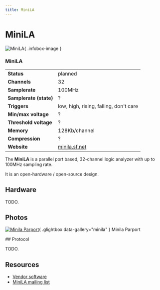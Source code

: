 ```yaml
---
title: MiniLA
---
```


# MiniLA

<div class="infobox" markdown>

![MiniLA](./img/Minila_parport.png){ .infobox-image }

### MiniLA

| | |
|---|---|
| **Status** | planned |
| **Channels** | 32 |
| **Samplerate** | 100MHz |
| **Samplerate (state)** | ? |
| **Triggers** | low, high, rising, falling, don't care |
| **Min/max voltage** | ? |
| **Threshold voltage** | ? |
| **Memory** | 128Kb/channel |
| **Compression** | ? |
| **Website** | [minila.sf.net](http://minila.sourceforge.net) |

</div>

The **MiniLA** is a parallel port based, 32-channel logic analyzer with up to 100MHz sampling rate.

It is an open-hardware / open-source design.

## Hardware

TODO.

## Photos

<div class="photo-grid" markdown>

[![Minila Parport](./img/Minila_parport.png)](./img/Minila_parport.png "Minila Parport"){ .glightbox data-gallery="minila" }
<span class="caption">Minila Parport</span>

</div>
## Protocol

TODO.

## Resources
- [Vendor software](http://minila.sourceforge.net/sw/sw.php?id=sw)
- [MiniLA mailing list](https://lists.sourceforge.net/lists/listinfo/minila-forum)

